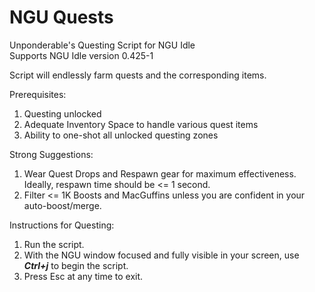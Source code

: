 # NGU Quests
Unponderable's Questing Script for NGU Idle\
Supports NGU Idle version 0.425-1

Script will endlessly farm quests and the corresponding items.


Prerequisites:
1. Questing unlocked
2. Adequate Inventory Space to handle various quest items
3. Ability to one-shot all unlocked questing zones

Strong Suggestions:
1. Wear Quest Drops and Respawn gear for maximum effectiveness. Ideally, respawn time should be <= 1 second.
2. Filter <= 1K Boosts and MacGuffins unless you are confident in your auto-boost/merge.

Instructions for Questing: 
1. Run the script.
2. With the NGU window focused and fully visible in your screen, use ***Ctrl+j*** to begin the script.
3. Press Esc at any time to exit.
